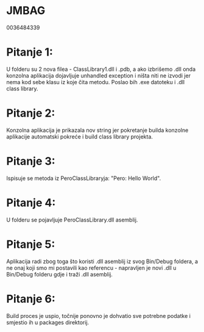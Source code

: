 # JMBAG
0036484339

# Pitanje 1:
U folderu su 2 nova filea - ClassLibrary1.dll i .pdb, a ako izbrišemo .dll onda konzolna aplikacija dojavljuje unhandled exception i ništa  niti ne izvodi jer nema kod sebe klasu iz koje čita metodu. Poslao bih .exe datoteku i .dll class library.

# Pitanje 2:
Konzolna aplikacija je prikazala nov string jer pokretanje builda konzolne aplikacije automatski pokreće i build class library projekta.

# Pitanje 3:
Ispisuje se metoda iz PeroClassLibraryja: "Pero: Hello World".

# Pitanje 4:
U folderu se pojavljuje PeroClassLibrary.dll asemblij.

# Pitanje 5:
Aplikacija radi zbog toga što koristi .dll asemblij iz svog Bin/Debug foldera, a ne onaj koji smo mi postavili kao referencu - napravljen je novi .dll u Bin/Debug folderu gdje i traži .dll asemblij.

# Pitanje 6:
Build proces je uspio, točnije ponovno je dohvatio sve potrebne podatke i smjestio ih u packages direktorij.

